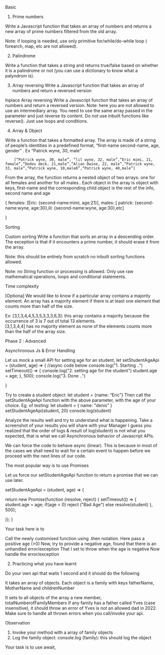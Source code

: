 Basic 
1. Prime numbers

Write a Javascript function that takes an array of numbers and returns a new array of prime numbers filtered from the old array.

Note: if looping is needed, use only primitive for/while/do-while loop  ( forearch, map, etc are not allowed).

2. Palindrome

Write a function that takes a string and returns true/false based on whether it is a palindrome or not (you can use a dictionary to know what a palyndrom is).


3. Array reversing
Write a Javascript function that takes an array of numbers and return a reversed version

Inplace Array reversing
Write a Javascript function that takes an array of numbers and return a reversed version. Note: here you are not allowed to use an intermediary array. You need to use the same array passed in the parameter and just reverse its content. Do not use inbuilt functions like reverse(). Just use loops and conditions.

4. Array & Object


Write a function that takes a formatted array. The array is made of a string of people’s identities in a predefined format, 
“first-name second-name, age, gender” . Ex “Patrick wyne, 30, male”

		[“Patrick wyne, 30, male”, “lil wyne, 32, male”,“Eric mimi, 21, female”,“Dodos deck, 21,male”,“Alian Dwine, 22, male”,“Patrick wyne, 33, male”,“Patrick wyne, 10,male0”,“Patrick wyne, 40,male”]

From the array, the function returns a  nested object of two arrays: one for all females and another for all males.. Each object in the array is object with keys, first-name and the corresponding child object is the rest of the info, second name and age

{ 
females: [Eric: {second-name:mimi, age:21}], 
males: [    patrick: {second-name:wyne, age:30},lil: {second-name:wyne, age:30},etc]

}

Sorting

Custom sorting
Write a function that sorts an array in a descending order. The exception is that if it encounters a prime number, it should erase it from the array. 

Note: this should be entirely from scratch no inbuilt sorting functions allowed.



Note: no String function or processing is allowed. 
Only use raw mathematical operations, loops and conditional statements. 


Time complexity


[Optiona] We would like to know if a particular array contains a majority element. An array has a majority element if there is at least one element that counts more than half of the size. 

Ex: 
 [3,1,3,4,4,5,3,5,3,3,3,6,3]: this array contains a majority because the occurrence of 3 is 7 out of total 13 elements.  
[3,1,3,4,4] has no majority element as none of the elements counts more than the half of the array size.



Phase 2 : Advanced

Asynchronous Js & Error Handling

Let us mock a small API for setting age for an student,
let setStudentAgeApi = (student, age) => {  //async code below
   console.log("1. Starting ..")
   setTimeout(() => { 
console.log("2. setting age for the student") 
	student.age = age; 
     }, 500);
   console.log("3. Done ..")


}

Try to create a student object: let student = {name: “Eric”}
Then call the setStudentAgeApi  function with the above parameter, with the age of your choice. 
Eg. of testing: 
let student = { name: "denis" }
   setStudentAgeApi(student, 20)
       console.log(student)

Analyze the results well and try to understand what is happening.
Take a screenshot of your results you will share with your Manager
I guess you realized that the order of logs & result of log(student) is not what you expected,  that is what we call Asynchronous behavior of Javascript APIs.


We can force the code to behave async (linear). This is because in most of the cases we shall need to wait for a certain event to happen before we proceed with the next lines of our code.

The most popular way is to use Promises

Let us force our setStudentAgeApi function to return a promise that we can use later.












setStudentAgeApi = (student, age) => {


   return new Promise(function (resolve, reject) {
       setTimeout(() => {
           student.age = age;
           if(age < 0)
               reject ("Bad Age")
	    else
           	  resolve(student)
       },
           500);


   });
}


Your task here is to

Call the newly customised function using .then notation.  Here pass a positive age (>0)
Now, try to provide a negative age, found that there is an unhandled error/exception That I set to throw when the age is negative
Now handle the error/exception



2.  Practicing what you have learnt

Do your own api that waits 1 second and it should do the following

It takes an array of objects.
Each object is a family with keys fatherName, MotherName and childrenNumber

It sets to all objects of the array a new member, totalNumberofFamilyMembers 
If any family has a father called Yves (case insensitive), it should throw an error of Yves is not an allowed dad in 2022.
Make sure to handle all thrown errors when you call/invoke your api. 


Observation
1. Invoke your method with a array of   family objects
2. Log the family object: console.log (family): this should log the object

Your task is to use await, 